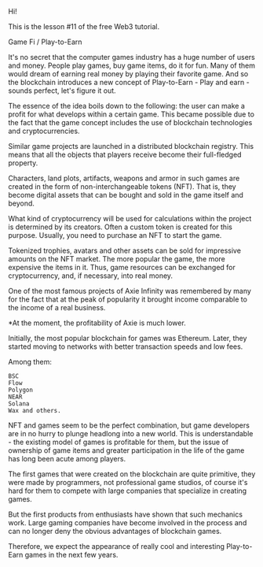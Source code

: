 Hi!

This is the lesson #11 of the free Web3 tutorial.

Game Fi / Play-to-Earn

It's no secret that the computer games industry has a huge number of users and money. People play games, buy game items, do it for fun. Many of them would dream of earning real money by playing their favorite game. And so the blockchain introduces a new concept of Play-to-Earn - Play and earn - sounds perfect, let's figure it out.

The essence of the idea boils down to the following: the user can make a profit for what develops within a certain game. This became possible due to the fact that the game concept includes the use of blockchain technologies and cryptocurrencies.

Similar game projects are launched in a distributed blockchain registry. This means that all the objects that players receive become their full-fledged property. 

Characters, land plots, artifacts, weapons and armor in such games are created in the form of non-interchangeable tokens (NFT). That is, they become digital assets that can be bought and sold in the game itself and beyond.

What kind of cryptocurrency will be used for calculations within the project is determined by its creators. Often a custom token is created for this purpose. Usually, you need to purchase an NFT to start the game.

Tokenized trophies, avatars and other assets can be sold for impressive amounts on the NFT market. The more popular the game, the more expensive the items in it. Thus, game resources can be exchanged for cryptocurrency, and, if necessary, into real money. 

One of the most famous projects of Axie Infinity was remembered by many for the fact that at the peak of popularity it brought income comparable to the income of a real business. 

*At the moment, the profitability of Axie is much lower.

Initially, the most popular blockchain for games was Ethereum. Later, they started moving to networks with better transaction speeds and low fees. 

Among them:

    BSC
    Flow
    Polygon
    NEAR
    Solana
    Wax and others.

NFT and games seem to be the perfect combination, but game developers are in no hurry to plunge headlong into a new world. This is understandable - the existing model of games is profitable for them, but the issue of ownership of game items and greater participation in the life of the game has long been acute among players.

The first games that were created on the blockchain are quite primitive, they were made by programmers, not professional game studios, of course it's hard for them to compete with large companies that specialize in creating games.

But the first products from enthusiasts have shown that such mechanics work. Large gaming companies have become involved in the process and can no longer deny the obvious advantages of blockchain games.

Therefore, we expect the appearance of really cool and interesting Play-to-Earn games in the next few years.